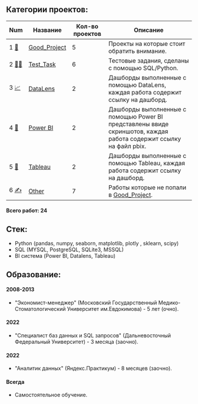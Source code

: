 ## Категории проектов:

Num | Название | Кол-во проектов | Описание
----------------|----------------|----------------------|----------------------
1 [👑](Good_Project) | [Good_Project](Good_Project) | 5 | Проекты на которые стоит обратить внимание.
2 [👩‍💻 ](Test_Task) | [Test_Task](Test_Task) | 6 | Тестовые задания, сделаны с помощью SQL/Python.
3 [📈](DataLens) | [DataLens](DataLens) | 2 | Дашборды выполненные с помощью DataLens, каждая работа содержит ссылку на дашборд.
4 [📒](PowerBI) | [Power BI](PowerBI) | 2 | Дашборды выполненные с помощью Power BI представлены ввиде скриншотов, каждая работа содержит ссылку на файл pbix.
5 [🍷](Tableau) | [Tableau](Tableau) | 2 | Дашборды выполненные с помощью Tableau, каждая работа содержит ссылку на дашборд. 
6 [✍](Other) | [Other](Other) | 7 | Работы которые не попали в [Good_Project](Good_Project).

#### Всего работ: 24 

## Стек:
- Python (pandas, numpy, seaborn, matplotlib, plotly , sklearn, scipy)
- SQL (MYSQL, PostgreSQL, SQLite3, MSSQL)
- BI система (Power BI, Datalens, Tableau)

## Образование:

#### 2008-2013
- "Экономист-менеджер" (Московский Государственный Медико-Стоматологический Университет им.Евдокимова) - 5 лет (очно).
#### 2022
- "Специалист баз данных и SQL запросов" (Дальневосточный Федеральный Университет) - 3 месяца (заочно).
#### 2022
- "Аналитик данных" (Яндекс.Практикум) - 8 месяцев (заочно).
#### Всегда
- Самостоятельное обучение.

